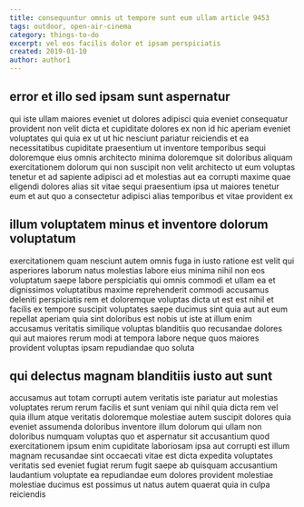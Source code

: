```yaml
---
title: consequuntur omnis ut tempore sunt eum ullam article 9453
tags: outdoor, open-air-cinema
category: things-to-do
excerpt: vel eos facilis dolor et ipsam perspiciatis
created: 2019-01-10
author: author1
---
```


## error et illo sed ipsam sunt aspernatur

qui iste ullam maiores eveniet ut dolores adipisci quia eveniet consequatur provident non velit dicta et cupiditate dolores ex non id hic aperiam eveniet voluptates qui quia ex ut ut hic nesciunt pariatur reiciendis et ea necessitatibus cupiditate praesentium ut inventore temporibus sequi doloremque eius omnis architecto minima doloremque sit doloribus aliquam exercitationem dolorum qui non suscipit non velit architecto ut eum voluptas tenetur et ad sapiente adipisci ad et molestias aut ea corrupti maxime quae eligendi dolores alias sit vitae sequi praesentium ipsa ut maiores tenetur eum et aut quo a consectetur adipisci alias temporibus et vitae provident ex

## illum voluptatem minus et inventore dolorum voluptatum

exercitationem quam nesciunt autem omnis fuga in iusto ratione est velit qui asperiores laborum natus molestias labore eius minima nihil non eos voluptatum saepe labore perspiciatis qui omnis commodi et ullam ea et dignissimos voluptatibus maxime reprehenderit commodi accusamus deleniti perspiciatis rem et doloremque voluptas dicta ut est est nihil et facilis ex tempore suscipit voluptates saepe ducimus sint quia aut aut eum repellat aperiam quia sint doloribus est nobis ut iste at illum enim accusamus veritatis similique voluptas blanditiis quo recusandae dolores qui aut maiores rerum modi at tempora labore neque quos maiores provident voluptas ipsam repudiandae quo soluta

## qui delectus magnam blanditiis iusto aut sunt

accusamus aut totam corrupti autem veritatis iste pariatur aut molestias voluptates rerum rerum facilis et sunt veniam qui nihil quia dicta rem vel quia illum atque veritatis doloremque molestiae autem suscipit dolores quia eveniet assumenda doloribus inventore illum dolorum qui ullam non doloribus numquam voluptas quo et aspernatur sit accusantium quod exercitationem ipsum enim cupiditate laboriosam ipsa aut corrupti est illum magnam recusandae sint occaecati vitae est dicta expedita voluptates veritatis sed eveniet fugiat rerum fugit saepe ab quisquam accusantium laudantium voluptate ea repudiandae eum dolores provident molestiae molestiae ducimus est possimus ut natus autem quaerat quia in culpa reiciendis
